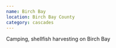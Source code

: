 ```yaml
---
name: Birch Bay
location: Birch Bay County
category: cascades
---
```


Camping, shellfish harvesting on Birch Bay
